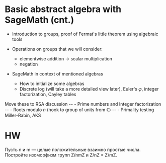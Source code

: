 # Basic abstract algebra with SageMath (cnt.)

- Introduction to groups, proof of Fermat's little theorem using algebraic tools

- Operations on groups that we will consider:
    - elementwise addition -> scalar multiplication
    - negation

- SageMath in context of mentioned algebras
    - How to initialize some algebras
    - Discrete log (will take a more detailed view later), Euler's $\varphi$, integer factorization, Cayley tables

Move these to RSA discussion
-- - Prime numbers and Integer factorization
--     - Roots modulo $n$ (hook to group of units from $\mathbb{C}$)
--     - Primality testing Miller-Rabin, AKS

# HW
Пусть n и m — целые положительные взаимно простые числа. Постройте изоморфизм
групп Z/nmZ и Z/nZ × Z/mZ.